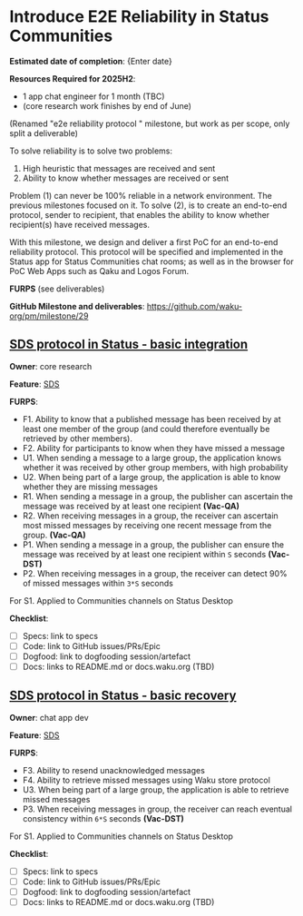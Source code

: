 # Introduce E2E Reliability in Status Communities

**Estimated date of completion**: {Enter date}

**Resources Required for 2025H2**:
- 1 app chat engineer for 1 month (TBC)
- (core research work finishes by end of June)

(Renamed "e2e reliability protocol " milestone, but work as per scope, only split a deliverable)

To solve reliability is to solve two problems:

1. High heuristic that messages are received and sent
2. Ability to know whether messages are received or sent

Problem (1) can never be 100% reliable in a network environment. The previous milestones focused on it.
To solve (2), is to create an end-to-end protocol, sender to recipient, that enables the ability to know whether recipient(s) have received messages.

With this milestone, we design and deliver a first PoC for an end-to-end reliability protocol.
This protocol will be specified and implemented in the Status app for Status Communities chat rooms;
as well as in the browser for PoC Web Apps such as Qaku and Logos Forum.

**FURPS** (see deliverables)

**GitHub Milestone and deliverables**: https://github.com/waku-org/pm/milestone/29

## [SDS protocol in Status - basic integration](https://github.com/waku-org/pm/issues/194)

**Owner**: core research

**Feature**: [SDS](/FURPS/application/sds.md)

**FURPS**:
- F1. Ability to know that a published message has been received by at least one member of the group (and could therefore eventually be retrieved by other members).
- F2. Ability for participants to know when they have missed a message
- U1. When sending a message to a large group, the application knows whether it was received by other group members, with high probability
- U2. When being part of a large group, the application is able to know whether they are missing messages
- R1. When sending a message in a group, the publisher can ascertain the message was received by at least one recipient **(Vac-QA)**
- R2. When receiving messages in a group, the receiver can ascertain most missed messages by receiving one recent message from the group. **(Vac-QA)**
- P1. When sending a message in a group, the publisher can ensure the message was received by at least one recipient within `S` seconds **(Vac-DST)**
- P2. When receiving messages in a group, the receiver can detect 90% of missed messages within `3*S` seconds

For S1. Applied to Communities channels on Status Desktop

**Checklist**:
- [ ] Specs: link to specs
- [ ] Code: link to GitHub issues/PRs/Epic
- [ ] Dogfood: link to dogfooding session/artefact
- [ ] Docs: links to README.md or docs.waku.org (TBD)

## [SDS protocol in Status - basic recovery](https://github.com/waku-org/pm/issues/304)

**Owner**: chat app dev

**Feature**: [SDS](/FURPS/application/sds.md)

**FURPS**:
- F3. Ability to resend unacknowledged messages
- F4. Ability to retrieve missed messages using Waku store protocol
- U3. When being part of a large group, the application is able to retrieve missed messages
- P3. When receiving messages in group, the receiver can reach eventual consistency within `6*S` seconds **(Vac-DST)**

For S1. Applied to Communities channels on Status Desktop

**Checklist**:
- [ ] Specs: link to specs
- [ ] Code: link to GitHub issues/PRs/Epic
- [ ] Dogfood: link to dogfooding session/artefact
- [ ] Docs: links to README.md or docs.waku.org (TBD)
